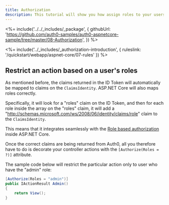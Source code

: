 ```yaml
---
title: Authorization
description: This tutorial will show you how assign roles to your users, and use those claims to authorize or deny a user to access certain routes in the app.
---
```


<%= include('../../_includes/_package', {
  githubUrl: 'https://github.com/auth0-samples/auth0-aspnetcore-sample/tree/master/08-Authorization',
}) %>

<%= include('../_includes/_authorization-introduction', { ruleslink: '/quickstart/webapp/aspnet-core/07-rules' }) %>

## Restrict an action based on a user's roles

As mentioned before, the claims returned in the ID Token will automatically be mapped to claims on the `ClaimsIdentity`. ASP.NET Core will also maps roles correctly. 

Specifically, it will look for a "roles" claim on the ID Token, and then for each role inside the array on the "roles" claim, it will add a "http://schemas.microsoft.com/ws/2008/06/identity/claims/role" claim to the `ClaimsIdentity`.

This means that it integrates seamlessly with the [Role based authorization](https://docs.asp.net/en/latest/security/authorization/roles.html) inside ASP.NET Core.

Once the correct claims are being returned from Auth0, all you therefore have to do is decorate your controller actions with the `[Authorize(Roles = ?)]` attribute.

The sample code below will restrict the particular action only to user who have the "admin" role:

```csharp
[Authorize(Roles = "admin")]
public IActionResult Admin()
{
    return View();
}
```

